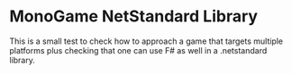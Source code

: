 # MonoGame NetStandard Library

This is a small test to check how to approach a game that targets multiple platforms plus checking that one can use F# as well in a .netstandard library.


